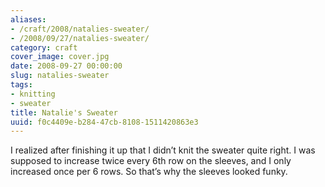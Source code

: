 ```yaml
---
aliases:
- /craft/2008/natalies-sweater/
- /2008/09/27/natalies-sweater/
category: craft
cover_image: cover.jpg
date: 2008-09-27 00:00:00
slug: natalies-sweater
tags:
- knitting
- sweater
title: Natalie's Sweater
uuid: f0c4409e-b284-47cb-8108-1511420863e3
---
```


I realized after finishing it up that I didn’t knit the sweater quite right. I was supposed to increase twice every 6th row on the sleeves, and I only increased once per 6 rows. So that’s why the sleeves looked funky.